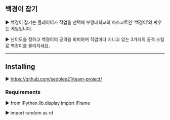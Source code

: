 ## 백경이 잡기
▶ 백경이 잡기는 플레이어가 직업을 선택해 부경대학교의 마스코트인 '백경이'와 싸우는 게임입니다.

▶ 난이도를 정하고 백경이의 공격을 회피하며 직업마다 지니고 있는 3가지의 공격 스킬로 백경이를 물리치세요.
_______________________________________________________________
## Installing
▶ https://github.com/seoblee21/team-project/

### Requirements
▶ from IPython.lib.display import IFrame

▶ import random as rd
